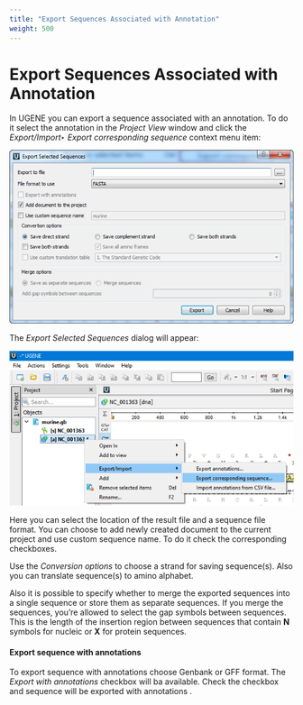 ```yaml
---
title: "Export Sequences Associated with Annotation"
weight: 500
---
```



# Export Sequences Associated with Annotation

In UGENE you can export a sequence associated with an annotation. To do it select the annotation in the _Project View_ window and click the _Export/Import‣ Export corresponding sequence_ context menu item:


![](/images/65929318/65929319.png)

The _Export Selected Sequences_ dialog will appear:


![](/images/65929318/96665855.png)

Here you can select the location of the result file and a sequence file format. You can choose to add newly created document to the current project and use custom sequence name. To do it check the corresponding checkboxes.

Use the _Conversion options_ to choose a strand for saving sequence(s). Also you can translate sequence(s) to amino alphabet.

Also it is possible to specify whether to merge the exported sequences into a single sequence or store them as separate sequences. If you merge the sequences, you’re allowed to select the gap symbols between sequences. This is the length of the insertion region between sequences that contain **N** symbols for nucleic or **X** for protein sequences.

#### Export sequence with annotations

To export sequence with annotations choose Genbank or GFF format. The _Export with annotations_ checkbox will ba available. Check the checkbox and sequence will be exported with annotations .
